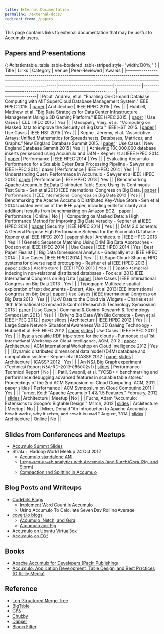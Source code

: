 ```yaml
---
title: External Documentation
permalink: /external-docs/
redirect_from: /papers
---
```


This page contains links to external documentation that may be useful to Accumulo users.

## Papers and Presentations

{: #citationtable .table .table-bordered .table-striped style="width:100%;" }
| Title                                                                                                                                                                                                | Links                      | Category     | Venue                                                          | Peer-Reviewed | Awards              |
|------------------------------------------------------------------------------------------------------------------------------------------------------------------------------------------------------|----------------------------|--------------|----------------------------------------------------------------|---------------|---------------------|
| Prout, Andrew, et al. "Enabling On-Demand Database Computing with MIT SuperCloud Database Management System." IEEE HPEC 2015.                                                                        | [paper][p01]               | Architecture | IEEE HPEC 2015                                                 | Yes           |                     |
| Hubbell, Matthew, et al. "Big Data Strategies for Data Center Infrastructure Management Using a 3D Gaming Platform." IEEE HPEC 2015.                                                                 | [paper][p02]               | Use Cases    | IEEE HPEC 2015                                                 | Yes           |                     |
| Gadepally, Vijay, et al. "Computing on Masked Data to improve the Security of Big Data." IEEE HST 2015.                                                                                              | [paper][p03]               | Use Cases    | IEEE HST 2015                                                  | Yes           |                     |
| Kepner, Jeremy, et al. "Associative Arrays: Unified Mathematics for Spreadsheets, Databases, Matrices, and Graphs." New England Database Summit 2015.                                                | [paper][p04]               | Use Cases    | New England Database Summit 2015                               | Yes           |                     |
| Achieving 100,000,000 database inserts per second using Accumulo and D4M - Kepner et al IEEE HPEC 2014                                                                                               | [paper][p05]               | Performance  | IEEE HPEC 2014                                                 | Yes           |                     |
| Evaluating Accumulo Performance for a Scalable Cyber Data Processing Pipeline - Sawyer et al IEEE HPEC 2014                                                                                          | [paper][p06]               | Performance  | IEEE HPEC 2014                                                 | Yes           |                     |
| Understanding Query Performance in Accumulo - Sawyer et al IEEE HPEC 2013                                                                                                                            | [paper][p07]               | Performance  | IEEE HPEC 2013                                                 | Yes           |                     |
| Benchmarking Apache Accumulo BigData Distributed Table Store Using Its Continuous Test Suite - Sen et al 2013 IEEE International Congress on Big Data.                                               | [paper][p08]               | Performance  | IEEE International Congress on Big Data 2013                   | Yes           |                     |
| Benchmarking the Apache Accumulo Distributed Key-Value Store - Sen et al 2014 Updated version of the IEEE paper, including edits for clarity and additional results from benchmarking on Amazon EC2. | [paper][p09]               | Performance  | Online                                                         | No            |                     |
| Computing on Masked Data: a High Performance Method for Improving Big Data Veracity - Kepner et al IEEE HPEC 2014                                                                                    | [paper][p10]               | Security     | IEEE HPEC 2014                                                 | Yes           |                     |
| D4M 2.0 Schema: A General Purpose High Performance Schema for the Accumulo Database - Kepner et al IEEE HPEC 2013                                                                                    | [paper][p11] [slides][s11] | Architecture | IEEE HPEC 2013                                                 | Yes           |                     |
| Genetic Sequence Matching Using D4M Big Data Approaches - Dodson et al IEEE HPEC 2014                                                                                                                |                            | Use Cases    | IEEE HPEC 2014                                                 | Yes           | Best Paper Finalist |
| Big Data Dimensional Analysis - Gadepally et al IEEE HPEC 2014                                                                                                                                       |                            | Use Cases    | IEEE HPEC 2014                                                 | Yes           |                     |
| LLSuperCloud: Sharing HPC systems for diverse rapid prototyping - Reuther et al IEEE HPEC 2013                                                                                                       | [paper][p12] [slides][s12] | Architecture | IEEE HPEC 2013                                                 | Yes           |                     |
| Spatio-temporal indexing in non-relational distributed databases - Fox et al 2013 IEEE International Congress on Big Data                                                                            | [paper][p13]               | Use Cases    | IEEE International Congress on Big Data 2013                   | Yes           |                     |
| Typograph: Multiscale spatial exploration of text documents - Endert, Alex, et al 2013 IEEE International Congress on Big Data                                                                       | [paper][p14]               | Use Cases    | IEEE International Congress on Big Data 2013                   | Yes           |                     |
| UxV Data to the Cloud via Widgets - Charles et al 18th International Command &amp; Control Research &amp; Technology Symposium 2013                                                                  | [paper][p15]               | Use Cases    | Command &amp; Control Research &amp; Technology Symposium 2013 | Yes           |                     |
| Driving Big Data With Big Compute - Byun et al IEEE HPEC 2012                                                                                                                                        | [paper][p16] [slides][s16] | Architecture | IEEE HPEC 2012                                                 | Yes           |                     |
| Large Scale Network Situational Awareness Via 3D Gaming Technology - Hubbell et al IEEE HPEC 2012                                                                                                    | [paper][p17] [slides][s17] | Use Cases    | IEEE HPEC 2012                                                 | Yes           |                     |
| Rya: a scalable RDF triple store for the clouds - Punnoose et al 1st International Workshop on Cloud Intelligence, ACM, 2012                                                                         | [paper][p18]               | Architecture | ACM International Workshop on Cloud Intelligence 2012          | Yes           |                     |
| Dynamic distributed dimensional data model (D4M) database and computation system - Kepner et al ICASSP 2012                                                                                          | [paper][p19] [slides][s19] | Architecture | ICASSP 2012                                                    | Yes           |                     |
| An NSA Big Graph experiment (Technical Report NSA-RD-2013-056002v1)                                                                                                                                  | [slides][s20]              | Performance  | Technical Report                                               | No            |                     |
| Patil, Swapnil, et al. "YCSB++: benchmarking and performance debugging advanced features in scalable table stores." Proceedings of the 2nd ACM Symposium on Cloud Computing. ACM, 2011.              | [paper][p21] [slides][s21] | Performance  | ACM Symposium on Cloud Computing 2011                          | Yes           |                     |
| Turner, Keith "Apache Accumulo 1.4 &amp; 1.5 Features." February, 2012                                                                                                                               | [slides][s22]              | Architecture | Meetup                                                         | No            |                     |
| Fuchs, Adam "Accumulo: Extensions to Google's Bigtable Design." March, 2012                                                                                                                          | [slides][s23]              | Architecture | Meetup                                                         | No            |                     |
| Miner, Donald "An Introduction to Apache Accumulo - how it works, why it exists, and how it is used." August, 2014                                                                                   | [slides][s24]              | Architecture | Online                                                         | No            |                     |

<script type="text/javascript">
$(function() {
$("#citationtable").dataTable();
});
</script>

## Slides from Conferences and Meetups

 - [Accumulo Summit Slides](https://www.slideshare.net/AccumuloSummit)
 - Strata + Hadoop World Meetup 24 Oct 2012
    - [Accumulo standalone AMI](https://aws.amazon.com/amis/accumulo-standalone-20121019)
    - [Large-scale web analytics with Accumulo (and Nutch/Gora, Pig, and Storm)](https://www.slideshare.net/jasontrost/accumulo-at-endgame)
    - [Compaction and Splitting in Accumulo](https://www.slideshare.net/hortonworks/compaction-and-splitting-in-apache-accumulo)

## Blog Posts and Writeups

 - [Codebits Blogs](https://affy.blogspot.com/search?q=accumulo&by-date=true)
    - [Implement Word Count in Accumulo](https://affy.blogspot.com/2012/04/implement-word-count-in-accumulo.html)
    - [Using Accumulo To Calculate Seven Day Rolling Average](https://affy.blogspot.com/2012/04/using-accumulo-to-calculate-seven-day.html)
 - [covert.io blogs](http://www.covert.io/)
    - [Accumulo, Nutch, and Gora](http://www.covert.io/post/18414889381/accumulo-nutch-and-gora)
    - [Accumulo and Pig](http://www.covert.io/post/18605091231/accumulo-and-pig)
 - [Accumulo on Ubuntu VirtualBox](https://gist.github.com/1535657)
 - [Accumulo on EC2](http://www.accumulodata.com/ec2.html)

## Books

 - [Apache Accumulo for Developers (Packt Publishing)](https://www.packtpub.com/apache-accumulo-for-developers/book)
 - [Accumulo: Application Development, Table Design, and Best Practices (O'Reilly Media)](https://shop.oreilly.com/product/0636920032304.do)

## Reference

 - [Log-Structured Merge Tree](https://citeseerx.ist.psu.edu/viewdoc/download?doi=10.1.1.44.2782&rep=rep1&type=pdf)
 - [BigTable](https://research.google.com/archive/bigtable.html)
 - [GFS](https://research.google.com/archive/gfs.html)
 - [Chubby](https://research.google.com/archive/chubby.html)
 - [Dapper](https://research.google.com/pubs/pub36356.html)
 - [Bloom Filter](https://en.wikipedia.org/wiki/Bloom_filter)

[p01]: https://arxiv.org/abs/1506.08506
[p02]: https://arxiv.org/abs/1506.08505
[p03]: https://arxiv.org/abs/1504.01287
[p04]: https://arxiv.org/abs/1501.05709
[p05]: https://arxiv.org/abs/1406.4923
[p06]: https://arxiv.org/abs/1407.5661
[p07]: http://ieee-hpec.org/2013/index_htm_files/28-2868615.pdf
[p08]: https://sqrrl.com/media/Accumulo-Benchmark-10312013-1.pdf
[p09]: accumulo-benchmarking-2.1.pdf
[p10]: https://arxiv.org/abs/1406.5751
[p11]: http://ieee-hpec.org/2013/index_htm_files/11-Kepner-D4Mschema-IEEE-HPEC.pdf
[s11]: http://ieee-hpec.org/2013/index_htm_files/11_130716-D4Mschema.pdf
[p12]: http://ieee-hpec.org/2013/index_htm_files/26-HPEC13_LLSuperCloud_Reuther_final.pdf
[s12]: http://ieee-hpec.org/2013/index_htm_files/HPEC+2013+Reuther+SuperCloud+final.pdf
[p13]: https://geomesa.github.io/assets/outreach/SpatioTemporalIndexing_IEEEcopyright.pdf
[p14]: https://people.cs.vt.edu/aendert/Alex_Endert/Research_files/Typograph.pdf
[p15]: http://www.dodccrp.org/events/18th_iccrts_2013/post_conference/papers/051.pdf
[p16]: https://www.mit.edu/~kepner/pubs/ByunKepner_2012_BigData_Paper.pdf
[s16]: http://ieee-hpec.org/2012/index_htm_files/42_ID18.pptx
[p17]: http://ieee-hpec.org/2012/index_htm_files/HPEC12_Hubbell.pdf
[s17]: http://ieee-hpec.org/2012/index_htm_files/31_ID20.pptx
[p18]: https://sqrrl.com/media/Rya_CloudI20121.pdf
[p19]: https://www.mit.edu/~kepner/pubs/Kepner_2012_D4M_Paper.pdf
[s19]: https://www.mit.edu/~kepner/pubs/Kepner_2012_D4M_Slides.pdf
[s20]: https://www.pdl.cmu.edu/SDI/2013/slides/big_graph_nsa_rd_2013_56002v1.pdf
[p21]: https://www.pdl.cmu.edu/PDL-FTP/Storage/socc2011.pdf
[s21]: http://www.cercs.gatech.edu/www.cercs.gatech.edu/opencirrus/OCsummit11/presentations/patil.pdf
[s22]: https://home.apache.org/~kturner/accumulo14_15.pdf
[s23]: https://home.apache.org/~afuchs/slides/morgan_state_talk.pdf
[s24]: https://www.slideshare.net/DonaldMiner/an-introduction-to-accumulo
